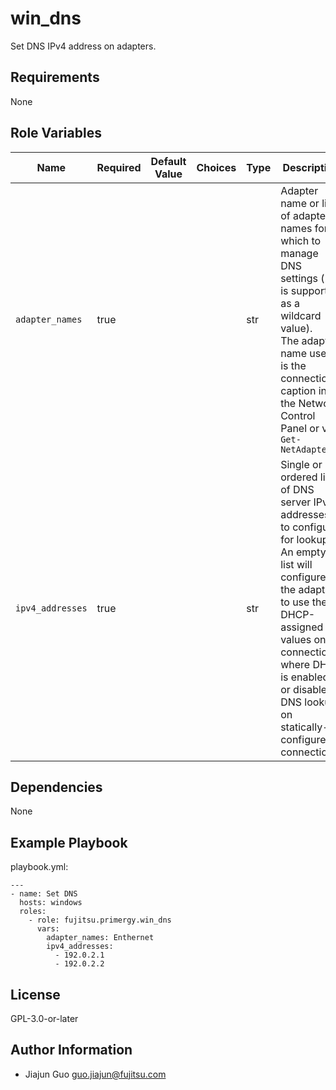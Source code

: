 win_dns
=========

Set DNS IPv4 address on adapters.

Requirements
------------

None

Role Variables
--------------

| Name | Required | Default Value | Choices | Type | Description |
|------|----------|---------------|---------|------|-------------|
| `adapter_names` | true | | | str | Adapter name or list of adapter names for which to manage DNS settings ('*' is supported as a wildcard value).<br>The adapter name used is the connection caption in the Network Control Panel or via `Get-NetAdapter` |
| `ipv4_addresses` | true | | | str | Single or ordered list of DNS server IPv4 addresses to configure for lookup. An empty list will configure the adapter to use the DHCP-assigned values on connections where DHCP is enabled, or disable DNS lookup on statically-configured connections. |

Dependencies
------------

None

Example Playbook
----------------

playbook.yml:

    ---
    - name: Set DNS
      hosts: windows
      roles:
        - role: fujitsu.primergy.win_dns
          vars:
            adapter_names: Enthernet
            ipv4_addresses:
              - 192.0.2.1
              - 192.0.2.2

License
-------

GPL-3.0-or-later

Author Information
------------------

- Jiajun Guo <guo.jiajun@fujitsu.com>
